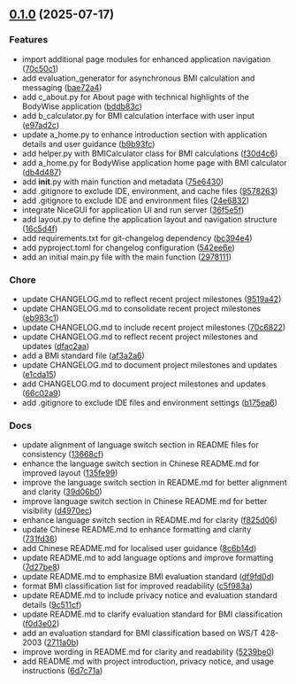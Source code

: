 <!-- insertion marker -->
<a name="0.1.0"></a>

## [0.1.0](https://github.com///compare/29781119bc4a078e3c0d9b472db78f9b4437338c...0.1.0) (2025-07-17)

### Features

- import additional page modules for enhanced application navigation ([70c50c1](https://github.com///commit/70c50c19e29d1d4a1b62fba27cab48d086278ce5))
- add evaluation_generator for asynchronous BMI calculation and messaging ([bae72a4](https://github.com///commit/bae72a4d7d3c687af03515dda88d358d5ed28c60))
- add c_about.py for About page with technical highlights of the BodyWise application ([bddb83c](https://github.com///commit/bddb83c6f31a2208ca70ee7e0109be0f3371d52c))
- add b_calculator.py for BMI calculation interface with user input ([e97ad2c](https://github.com///commit/e97ad2c174b820457209f23a09a149df7a88bf68))
- update a_home.py to enhance introduction section with application details and user guidance ([b9b93fc](https://github.com///commit/b9b93fcf9cd57b2247ec857ccba6c828dc8ae723))
- add helper.py with BMICalculator class for BMI calculations ([f30d4c6](https://github.com///commit/f30d4c6bd55f144a01784a1b3dd22d121d00bfc6))
- add a_home.py for BodyWise application home page with BMI calculator ([db4d487](https://github.com///commit/db4d487b856255e16806cc81d68c54d359df978f))
- add __init__.py with main function and metadata ([75e6430](https://github.com///commit/75e64303c5e248e7f2ab8cd988844c2210338480))
- add .gitignore to exclude IDE, environment, and cache files ([9578263](https://github.com///commit/9578263d1a2c48ddc62892e87f863a74244059ca))
- add .gitignore to exclude IDE and environment files ([24e6832](https://github.com///commit/24e68320cb62311449974cc9128810f71e293b09))
- integrate NiceGUI for application UI and run server ([36f5e5f](https://github.com///commit/36f5e5f6535d065658062449875a4bf671b5eb3d))
- add layout.py to define the application layout and navigation structure ([16c5d4f](https://github.com///commit/16c5d4fa693ee2d48727067504fda0617eebceb7))
- add requirements.txt for git-changelog dependency ([bc394e4](https://github.com///commit/bc394e4b66ad20c7cb7de63430848124b3263f3f))
- add pyproject.toml for changelog configuration ([542ee6e](https://github.com///commit/542ee6e0bf75dfffef51304f244365ee9a82195c))
- add an initial main.py file with the main function ([2978111](https://github.com///commit/29781119bc4a078e3c0d9b472db78f9b4437338c))

### Chore

- update CHANGELOG.md to reflect recent project milestones ([9519a42](https://github.com///commit/9519a4261476f2bf48c6b624c900d154ab59f889))
- update CHANGELOG.md to consolidate recent project milestones ([eb983c1](https://github.com///commit/eb983c1bb2049679b08244842932648b3bd2d49f))
- update CHANGELOG.md to include recent project milestones ([70c6822](https://github.com///commit/70c6822be411131a0264b8c229a678864374939f))
- update CHANGELOG.md to reflect recent project milestones and updates ([dfac2aa](https://github.com///commit/dfac2aa03d46e4076139d9395ac0d979c8e137ec))
- add a BMI standard file ([af3a2a6](https://github.com///commit/af3a2a63977117d420994055602f1a8eb504e349))
- update CHANGELOG.md to document project milestones and updates ([e1cda15](https://github.com///commit/e1cda15f825979027e2457fdeb597b9629df7e9c))
- add CHANGELOG.md to document project milestones and updates ([66c02a9](https://github.com///commit/66c02a9bc567080e116bfb00911173c904ab695e))
- add .gitignore to exclude IDE files and environment settings ([b175ea6](https://github.com///commit/b175ea6a824e80fa7156ecf2273d4002dadca3b2))

### Docs

- update alignment of language switch section in README files for consistency ([13668cf](https://github.com///commit/13668cfd0c720696fc9f904cfa0df96bfd161cd0))
- enhance the language switch section in Chinese README.md for improved layout ([135fe99](https://github.com///commit/135fe9957887e67142edf5308276fba9d18a2079))
- improve the language switch section in README.md for better alignment and clarity ([39d06b0](https://github.com///commit/39d06b0e1d15929dc1c8d5b4d7e570daffe54f77))
- improve language switch section in Chinese README.md for better visibility ([d4970ec](https://github.com///commit/d4970ecfe9b570942393db1b81a0b92a7e8d56a9))
- enhance language switch section in README.md for clarity ([f825d06](https://github.com///commit/f825d06137dd68f24f6393699327ebceabe51f9b))
- update Chinese README.md to enhance formatting and clarity ([731fd36](https://github.com///commit/731fd36a59f5cedf9a2f3d96f23db277482c4f3a))
- add Chinese README.md for localised user guidance ([8c6b14d](https://github.com///commit/8c6b14d501484636ca930f0da5e0914de54436e0))
- update README.md to add language options and improve formatting ([7d27be8](https://github.com///commit/7d27be8fe96a94070350c51078f47b0e89eee591))
- update README.md to emphasize BMI evaluation standard ([df9fd0d](https://github.com///commit/df9fd0d2df9de4de597ef9963d03cf5410a0931e))
- format BMI classification list for improved readability ([c5f983a](https://github.com///commit/c5f983a12b80852948bff6a2a3fd6d3c2f5ecd5d))
- update README.md to include privacy notice and evaluation standard details ([9c511cf](https://github.com///commit/9c511cf76920df2b9657ee7ae60de35efac19a54))
- update README.md to clarify evaluation standard for BMI classification ([f0d3e02](https://github.com///commit/f0d3e023304f8f611522bc7c1097f676ab53e28e))
- add an evaluation standard for BMI classification based on WS/T 428-2003 ([2711a0b](https://github.com///commit/2711a0b12fc33d58929f89687e0702edfa716290))
- improve wording in README.md for clarity and readability ([5239be0](https://github.com///commit/5239be094fbd76ffcfd7051bf76855f168425456))
- add README.md with project introduction, privacy notice, and usage instructions ([6d7c71a](https://github.com///commit/6d7c71ab443ab5c2f9a6edc73ee02b40c0996d04))

